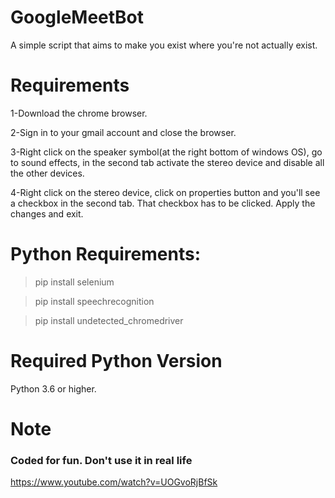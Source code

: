 # GoogleMeetBot
A simple script that aims to make you exist where you're not actually exist.

# Requirements

1-Download the chrome browser.

2-Sign in to your gmail account and close the browser.

3-Right click on the speaker symbol(at the right bottom of windows OS), go to sound effects, in the second tab activate the stereo device and disable all the other devices.

4-Right click on the stereo device, click on properties button and you'll see a checkbox in the second tab. That checkbox has to be clicked. Apply the changes and exit.

# Python Requirements:

> pip install selenium

> pip install speechrecognition

> pip install undetected_chromedriver

# Required Python Version

Python 3.6 or higher.

# Note

### Coded for fun. Don't use it in real life

https://www.youtube.com/watch?v=UOGvoRjBfSk
